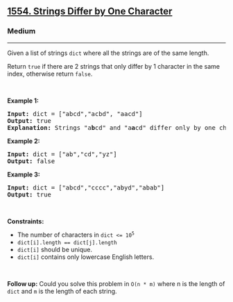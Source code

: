 <h2><a href="https://leetcode.com/problems/strings-differ-by-one-character/">1554. Strings Differ by One Character</a></h2><h3>Medium</h3><hr><div><p>Given a list of strings <code>dict</code> where all the strings are of the same length.</p>

<p>Return <code>true</code> if there are 2 strings that only differ by 1 character in the same index, otherwise return <code>false</code>.</p>

<p>&nbsp;</p>
<p><strong>Example 1:</strong></p>

<pre><strong>Input:</strong> dict = ["abcd","acbd", "aacd"]
<strong>Output:</strong> true
<strong>Explanation:</strong> Strings "a<strong>b</strong>cd" and "a<strong>a</strong>cd" differ only by one character in the index 1.
</pre>

<p><strong>Example 2:</strong></p>

<pre><strong>Input:</strong> dict = ["ab","cd","yz"]
<strong>Output:</strong> false
</pre>

<p><strong>Example 3:</strong></p>

<pre><strong>Input:</strong> dict = ["abcd","cccc","abyd","abab"]
<strong>Output:</strong> true
</pre>

<p>&nbsp;</p>
<p><strong>Constraints:</strong></p>

<ul>
	<li>The number of characters in <code>dict &lt;= 10<sup>5</sup></code></li>
	<li><code>dict[i].length == dict[j].length</code></li>
	<li><code>dict[i]</code> should be unique.</li>
	<li><code>dict[i]</code> contains only lowercase English letters.</li>
</ul>

<p>&nbsp;</p>
<p><strong>Follow up:</strong> Could you solve this problem in <code>O(n * m)</code> where n is the length of <code>dict</code> and <code>m</code> is the length of each string.</p>
</div>